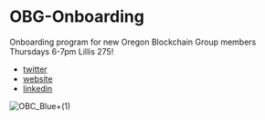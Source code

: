 # OBG-Onboarding
Onboarding program for new Oregon Blockchain Group members
Thursdays 6-7pm Lillis 275!

- [twitter](https://twitter.com/oregonblock)
- [website](https://www.oregonblockchain.org/our-mission)
- [linkedin](https://www.linkedin.com/company/oregonblockchain/)

![OBC_Blue+(1)](https://user-images.githubusercontent.com/92950258/198754947-fa4f2c4f-755f-4769-8e83-0b0610d9604f.png)

